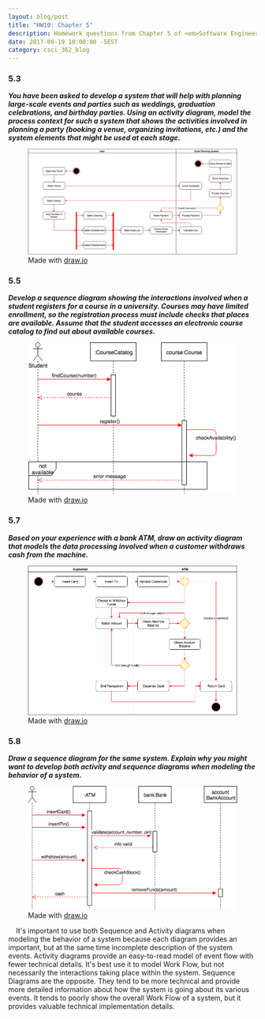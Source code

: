 ```yaml
---
layout: blog/post
title: "HW10: Chapter 5"
description: Homework questions from Chapter 5 of <em>Software Engineering 10th Edition</em>.
date: 2017-09-19 10:00:00 -5EST
category: csci_362_blog
---
```


### 5.3
_**You have been asked to develop a system that will help with planning large-scale events and parties such as weddings, graduation celebrations, and birthday parties. Using an activity diagram, model the process context for such a system that shows the activities involved in planning a party (booking a venue, organizing invitations, etc.) and the system elements that might be used at each stage.**_

<figure class="figure w-100">
  <img src="/assets/images/blog/csci_362_blog/hw10_5.3.png" class="figure-img img-fluid w-100" alt="HW10 #5.3 - Event Planner Activity Diagram">
  <figcaption class="text-center">Made with <a href="https://draw.io" target="_blank">draw.io</a></figcaption>
</figure>

### 5.5
_**Develop a sequence diagram showing the interactions involved when a student registers for a course in a university. Courses may have limited enrollment, so the registration process must include checks that places are available. Assume that the student accesses an electronic course catalog to find out about available courses.**_

<figure class="figure w-100">
  <img src="/assets/images/blog/csci_362_blog/hw10_5.5.png" class="figure-img img-fluid w-100" alt="HW10 #5.5 - Course Registration Sequence Diagram">
  <figcaption class="text-center">Made with <a href="https://draw.io" target="_blank">draw.io</a></figcaption>
</figure>

### 5.7
_**Based on your experience with a bank ATM, draw an activity diagram that models the data processing involved when a customer withdraws cash from the machine.**_

<figure class="figure w-100">
  <img src="/assets/images/blog/csci_362_blog/hw10_5.7.png" class="figure-img img-fluid w-100" alt="HW10 #5.7 - ATM Activity Diagram">
  <figcaption class="text-center">Made with <a href="https://draw.io" target="_blank">draw.io</a></figcaption>
</figure>

### 5.8
_**Draw a sequence diagram for the same system. Explain why you might want to develop both activity and sequence diagrams when modeling the behavior of a system.**_

<figure class="figure w-100">
  <img src="/assets/images/blog/csci_362_blog/hw10_5.8.png" class="figure-img img-fluid w-100" alt="HW10 #5.8 - ATM Sequence Diagram">
  <figcaption class="text-center">Made with <a href="https://draw.io" target="_blank">draw.io</a></figcaption>
</figure>

&nbsp;&nbsp;&nbsp;&nbsp;It's important to use both Sequence and Activity diagrams when modeling the behavior of a system because each diagram provides an important, but at the same time incomplete description of the system events. Activity diagrams provide an easy-to-read model of event flow with fewer technical details. It's best use it to model Work Flow, but not necessarily the interactions taking place within the system. Sequence Diagrams are the opposite. They tend to be more technical and provide more detailed information about how the system is going about its various events. It tends to poorly show the overall Work Flow of a system, but it provides valuable technical implementation details.
